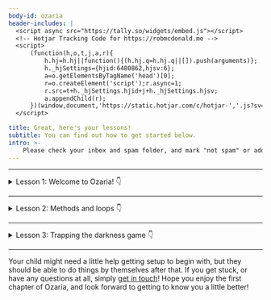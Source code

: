 ```yaml
---
body-id: ozaria
header-includes: |
  <script async src="https://tally.so/widgets/embed.js"></script>
  <!-- Hotjar Tracking Code for https://robmcdonald.me -->
  <script>
      (function(h,o,t,j,a,r){
          h.hj=h.hj||function(){(h.hj.q=h.hj.q||[]).push(arguments)};
          h._hjSettings={hjid:6480862,hjsv:6};
          a=o.getElementsByTagName('head')[0];
          r=o.createElement('script');r.async=1;
          r.src=t+h._hjSettings.hjid+j+h._hjSettings.hjsv;
          a.appendChild(r);
      })(window,document,'https://static.hotjar.com/c/hotjar-','.js?sv=');
  </script>

title: Great, here's your lessons!
subtitle: You can find out how to get started below.
intro: >-
    Please check your inbox and spam folder, and mark "not spam" or add `hello@robmcdonald.me` to your contacts list.
---
```


<hr>

<details>
  <summary>
    Lesson 1: Welcome to Ozaria!
    <span class="icon">👇</span>
  </summary>

  > **Create a new student account** on [Ozaria](https://www.ozaria.com) by clicking the "I'm a student" button, then entering the class code `BirdPullSharp` (then follow the instructions in the first video below)
  
  ### Introduction

  <div style="padding:62.5% 0 0 0;position:relative; margin-bottom: 2rem;"><iframe src="https://player.vimeo.com/video/1117122366?title=0&amp;byline=0&amp;portrait=0&amp;badge=0&amp;autopause=0&amp;player_id=0&amp;app_id=58479" frameborder="0" allow="autoplay; fullscreen; picture-in-picture; clipboard-write; encrypted-media; web-share" referrerpolicy="strict-origin-when-cross-origin" style="position:absolute;top:0;left:0;width:100%;height:100%;" title="Ozaria: Chapter 01 lesson 01 (a)"></iframe></div><script src="https://player.vimeo.com/api/player.js"></script>

  ### Independant learning (answers)

  <div style="padding:62.5% 0 0 0;position:relative; margin-bottom: 2rem;"><iframe src="https://player.vimeo.com/video/1117122538?title=0&amp;byline=0&amp;portrait=0&amp;badge=0&amp;autopause=0&amp;player_id=0&amp;app_id=58479" frameborder="0" allow="autoplay; fullscreen; picture-in-picture; clipboard-write; encrypted-media; web-share" referrerpolicy="strict-origin-when-cross-origin" style="position:absolute;top:0;left:0;width:100%;height:100%;" title="Ozaria: Chapter 01 lesson 01 (b)"></iframe></div><script src="https://player.vimeo.com/api/player.js"></script>

  ### Flashcards homework

  <div style="padding:62.5% 0 0 0;position:relative; margin-bottom: 2rem;"><iframe src="https://player.vimeo.com/video/1117122766?title=0&amp;byline=0&amp;portrait=0&amp;badge=0&amp;autopause=0&amp;player_id=0&amp;app_id=58479" frameborder="0" allow="autoplay; fullscreen; picture-in-picture; clipboard-write; encrypted-media; web-share" referrerpolicy="strict-origin-when-cross-origin" style="position:absolute;top:0;left:0;width:100%;height:100%;" title="Ozaria: Chapter 01 lesson 01 (c)"></iframe></div><script src="https://player.vimeo.com/api/player.js"></script>

  ### Download link for lesson 1 flashcards

  <a href="/build/static/ozaria/flashcards/ozaria-lesson-01-flashcards.apkg" download>Download</a> the first lesson flashcards

</details>

<hr>

<details>
  <summary>
    Lesson 2: Methods and loops
    <span class="icon">👇</span>
  </summary>

  ### Introduction
  
  <div style="padding:56.25% 0 0 0;position:relative; margin-bottom: 2rem;"><iframe src="https://player.vimeo.com/video/1117571178?badge=0&amp;autopause=0&amp;player_id=0&amp;app_id=58479" frameborder="0" allow="autoplay; fullscreen; picture-in-picture; clipboard-write; encrypted-media; web-share" referrerpolicy="strict-origin-when-cross-origin" style="position:absolute;top:0;left:0;width:100%;height:100%;" title="Ozaria: Chapter 01 lesson 02 (a)"></iframe></div><script src="https://player.vimeo.com/api/player.js"></script>
  
  ### Answers and for loops
  
  <div style="padding:56.25% 0 0 0;position:relative; margin-bottom: 2rem;"><iframe src="https://player.vimeo.com/video/1119922681?badge=0&amp;autopause=0&amp;player_id=0&amp;app_id=58479" frameborder="0" allow="autoplay; fullscreen; picture-in-picture; clipboard-write; encrypted-media; web-share" referrerpolicy="strict-origin-when-cross-origin" style="position:absolute;top:0;left:0;width:100%;height:100%;" title="Ozaria: Chapter 01 lesson 02 (b)"></iframe></div><script src="https://player.vimeo.com/api/player.js"></script>

  ### Answers and trapping the darkness

  <div style="padding:56.25% 0 0 0;position:relative; margin-bottom: 2rem;"><iframe src="https://player.vimeo.com/video/1119924366?badge=0&amp;autopause=0&amp;player_id=0&amp;app_id=58479" frameborder="0" allow="autoplay; fullscreen; picture-in-picture; clipboard-write; encrypted-media; web-share" referrerpolicy="strict-origin-when-cross-origin" style="position:absolute;top:0;left:0;width:100%;height:100%;" title="Ozaria: Chapter 01 lesson 02 (c)"></iframe></div><script src="https://player.vimeo.com/api/player.js"></script>

  ### Your answers for coding in the real world

  <iframe data-tally-src="https://tally.so/embed/3lQARv?alignLeft=1&hideTitle=1&transparentBackground=1&dynamicHeight=1" loading="lazy" width="100%" height="234" frameborder="0" marginheight="0" marginwidth="0" title="Ozaria lesson 02: coding in real life"></iframe>
  <script>var d=document,w="https://tally.so/widgets/embed.js",v=function(){"undefined"!=typeof Tally?Tally.loadEmbeds():d.querySelectorAll("iframe[data-tally-src]:not([src])").forEach((function(e){e.src=e.dataset.tallySrc}))};if("undefined"!=typeof Tally)v();else if(d.querySelector('script[src="'+w+'"]')==null){var s=d.createElement("script");s.src=w,s.onload=v,s.onerror=v,d.body.appendChild(s);}</script>

  ### Download link for lesson 2 flashcards

  <a href="/build/static/ozaria/flashcards/ozaria-lesson-02-flashcards.apkg" download>Download</a> the second lesson flashcards

</details>

<hr>

<details>
  <summary>
    Lesson 3: Trapping the darkness game
    <span class="icon">👇</span>
  </summary>

  Lesson 3 coming soon!

</details>

<hr> 

Your child might need a little help getting setup to begin with, but they should be able to do things by themselves after that. If you get stuck, or have any questions at all, simply [get in touch](/contact)! Hope you enjoy the first chapter of Ozaria, and look forward to getting to know you a little better!
